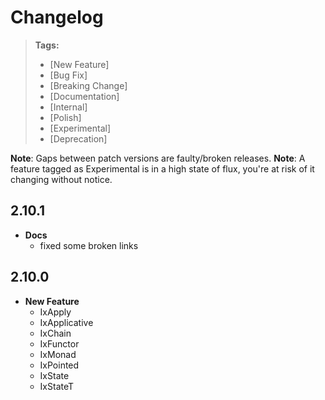 # Changelog

> **Tags:**
>
> - [New Feature]
> - [Bug Fix]
> - [Breaking Change]
> - [Documentation]
> - [Internal]
> - [Polish]
> - [Experimental]
> - [Deprecation]

**Note**: Gaps between patch versions are faulty/broken releases.
**Note**: A feature tagged as Experimental is in a
high state of flux, you're at risk of it changing without notice.

## 2.10.1

- **Docs**
  - fixed some broken links

## 2.10.0

- **New Feature**
  - IxApply
  - IxApplicative
  - IxChain
  - IxFunctor
  - IxMonad
  - IxPointed
  - IxState
  - IxStateT
